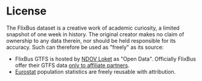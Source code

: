 # License

The FlixBus dataset is a creative work of academic curiosity, a limited snapshot of one week in history. The original creator makes no claim of ownership to any data therein, nor should be held responsible for its accuracy. Such can therefore be used as "freely" as its source:

* FlixBus GTFS is hosted by [NDOV Loket](https://ndovloket.nl/) as "Open Data". Officially FlixBus offer their GTFS data [only to affiliate partners](https://global.flixbus.com/company/partners/affiliate-partners).
* [Eurostat](https://ec.europa.eu/eurostat/about/policies/copyright) population statistics are freely reusable with attribution.